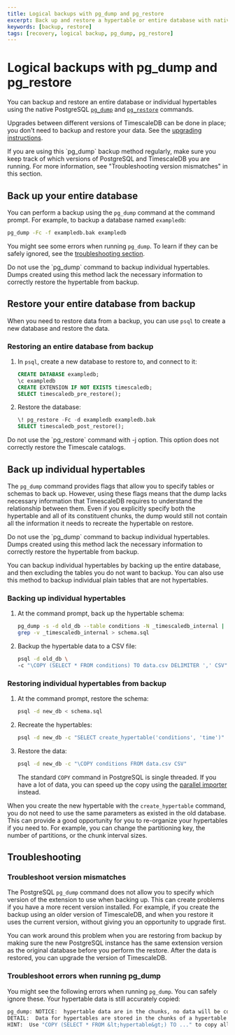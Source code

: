```yaml
---
title: Logical backups with pg_dump and pg_restore
excerpt: Back up and restore a hypertable or entire database with native PostgreSQL commands
keywords: [backup, restore]
tags: [recovery, logical backup, pg_dump, pg_restore]
---
```


# Logical backups with pg_dump and pg_restore

You can backup and restore an entire database or individual hypertables using
the native PostgreSQL [`pg_dump`][pg_dump] and [`pg_restore`][pg_restore]
commands.

Upgrades between different versions of TimescaleDB can be done in place; you
don't need to backup and restore your data. See
the [upgrading instructions][timescaledb-upgrade].

<highlight type="warning">
If you are using this `pg_dump` backup method regularly, make sure you keep
track of which versions of PostgreSQL and TimescaleDB you are running. For more
information, see "Troubleshooting version mismatches" in this section.
</highlight>

## Back up your entire database

You can perform a backup using the `pg_dump` command at the command prompt. For
example, to backup a database named `exampledb`:

```bash
pg_dump -Fc -f exampledb.bak exampledb
```

You might see some errors when running `pg_dump`. To learn if they can be safely
ignored, see the
[troubleshooting section](#troubleshooting).

<highlight type="warning">
Do not use the `pg_dump` command to backup individual hypertables. Dumps created
using this method lack the necessary information to correctly restore the
hypertable from backup.
</highlight>

## Restore your entire database from backup

When you need to restore data from a backup, you can use `psql` to create a new
database and restore the data.

<procedure>

### Restoring an entire database from backup

1.  In `psql`, create a new database to restore to, and connect to it:

    ```sql
    CREATE DATABASE exampledb;
    \c exampledb
    CREATE EXTENSION IF NOT EXISTS timescaledb;
    SELECT timescaledb_pre_restore();
    ```

1.  Restore the database:

    ```sql
    \! pg_restore -Fc -d exampledb exampledb.bak
    SELECT timescaledb_post_restore();
    ```

</procedure>

<highlight type="warning">
Do not use the `pg_restore` command with -j option. This option does not
correctly restore the Timescale catalogs.
</highlight>

## Back up individual hypertables

The `pg_dump` command provides flags that allow you to specify tables or schemas
to back up. However, using these flags means that the dump lacks necessary
information that TimescaleDB requires to understand the relationship between
them. Even if you explicitly specify both the hypertable and all of its
constituent chunks, the dump would still not contain all the information it
needs to recreate the hypertable on restore.

<highlight type="warning">
Do not use the `pg_dump` command to backup individual hypertables. Dumps created
using this method lack the necessary information to correctly restore the
hypertable from backup.
</highlight>

You can backup individual hypertables by backing up the entire database, and
then excluding the tables you do not want to backup. You can also use this
method to backup individual plain tables that are not hypertables.

<procedure>

### Backing up individual hypertables

1.  At the command prompt, back up the hypertable schema:

    ```bash
    pg_dump -s -d old_db --table conditions -N _timescaledb_internal | \
    grep -v _timescaledb_internal > schema.sql
    ```

1.  Backup the hypertable data to a CSV file:

    ```bash
    psql -d old_db \
    -c "\COPY (SELECT * FROM conditions) TO data.csv DELIMITER ',' CSV"
    ```

</procedure>

<procedure>

### Restoring individual hypertables from backup

1.  At the command prompt, restore the schema:

    ```bash
    psql -d new_db < schema.sql
    ```

1.  Recreate the hypertables:

    ```bash
    psql -d new_db -c "SELECT create_hypertable('conditions', 'time')"
    ```

1.  Restore the data:

    ```bash
    psql -d new_db -c "\COPY conditions FROM data.csv CSV"
    ```

    The standard `COPY` command in PostgreSQL is single threaded. If you have a
    lot of data, you can speed up the copy using the [parallel importer][]
    instead.

When you create the new hypertable with the `create_hypertable` command, you
do not need to use the same parameters as existed in the old database. This
can provide a good opportunity for you to re-organize your hypertables if
you need to. For example, you can change the partitioning key, the number of
partitions, or the chunk interval sizes.

</procedure>

## Troubleshooting

### Troubleshoot version mismatches

The PostgreSQL `pg_dump` command does not allow you to specify which version of
the extension to use when backing up. This can create problems if you have a
more recent version installed. For example, if you create the backup using an
older version of TimescaleDB, and when you restore it uses the current version,
without giving you an opportunity to upgrade first.

You can work around this problem when you are restoring from backup by making
sure the new PostgreSQL instance has the same extension version as the original
database before you perform the restore. After the data is restored, you can
upgrade the version of TimescaleDB.

### Troubleshoot errors when running pg_dump

You might see the following errors when running `pg_dump`. You can safely ignore
these. Your hypertable data is still accurately copied:

```bash
pg_dump: NOTICE:  hypertable data are in the chunks, no data will be copied
DETAIL:  Data for hypertables are stored in the chunks of a hypertable so COPY TO of a hypertable will not copy any data.
HINT:  Use "COPY (SELECT * FROM &lt;hypertable&gt;) TO ..." to copy all data in hypertable, or copy each chunk individually.
```

[parallel importer]: https://github.com/timescale/timescaledb-parallel-copy
[pg_dump]: https://www.postgresql.org/docs/current/static/app-pgdump.html
[pg_restore]: https://www.postgresql.org/docs/current/static/app-pgrestore.html
[timescaledb-upgrade]: /timescaledb/:currentVersion:/how-to-guides/upgrades/
